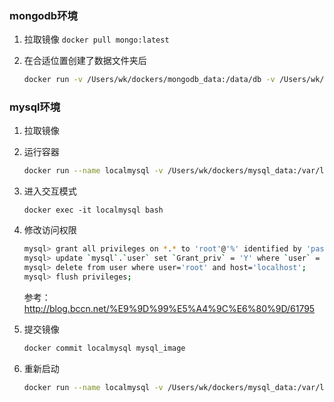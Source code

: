 ### mongodb环境

1. 拉取镜像 `docker pull mongo:latest` 

2. 在合适位置创建了数据文件夹后

   ```Bash
   docker run -v /Users/wk/dockers/mongodb_data:/data/db -v /Users/wk/dockers/public_share:/public_share -p 27017:27017 --name localmongodb -d mongo mongod --smallfiles
   ```

### mysql环境

1. 拉取镜像

2. 运行容器

   ```Bash
   docker run --name localmysql -v /Users/wk/dockers/mysql_data:/var/lib/mysql -v /Users/wk/dockers/public_share:/public_share -p 3306:3306 -e MYSQL_ROOT_PASSWORD=root -d mysql:latest
   ```

3. 进入交互模式

   ```
   docker exec -it localmysql bash
   ```

4. 修改访问权限

   ```Bash
   mysql> grant all privileges on *.* to 'root'@'%' identified by 'password123';
   mysql> update `mysql`.`user` set `Grant_priv` = 'Y' where `user` = 'root';
   mysql> delete from user where user='root' and host='localhost';
   mysql> flush privileges;
   ```

   参考： http://blog.bccn.net/%E9%9D%99%E5%A4%9C%E6%80%9D/61795

5. 提交镜像

   ```Bash
   docker commit localmysql mysql_image
   ```

6. 重新启动

   ```Bash
   docker run --name localmysql -v /Users/wk/dockers/mysql_data:/var/lib/mysql -v /Users/wk/dockers/public_share:/public_share -p 3306:3306 -e MYSQL_ROOT_PASSWORD=root -d mysql_image:latest
   ```

   ​

